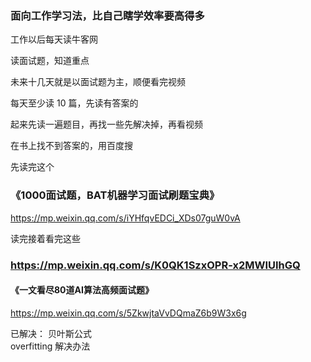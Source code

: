 
### 面向工作学习法，比自己瞎学效率要高得多

工作以后每天读牛客网  

读面试题，知道重点  

未来十几天就是以面试题为主，顺便看完视频  

每天至少读 10 篇，先读有答案的  

起来先读一遍题目，再找一些先解决掉，再看视频  

在书上找不到答案的，用百度搜  


先读完这个  
### 《1000面试题，BAT机器学习面试刷题宝典》
https://mp.weixin.qq.com/s/iYHfqvEDCi_XDs07guW0vA


读完接着看完这些  
### https://mp.weixin.qq.com/s/K0QK1SzxOPR-x2MWIUIhGQ






#### 《一文看尽80道AI算法高频面试题》
https://mp.weixin.qq.com/s/5ZkwjtaVvDQmaZ6b9W3x6g  





已解决：
贝叶斯公式  
overfitting 解决办法  










